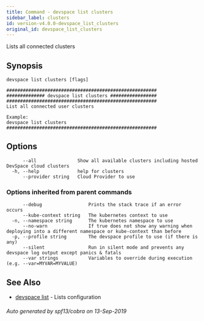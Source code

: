 ```yaml
---
title: Command - devspace list clusters
sidebar_label: clusters
id: version-v4.0.0-devspace_list_clusters
original_id: devspace_list_clusters
---
```



Lists all connected clusters

## Synopsis


```
devspace list clusters [flags]
```

```
#######################################################
############## devspace list clusters #################
#######################################################
List all connected user clusters

Example:
devspace list clusters
#######################################################
```
## Options

```
      --all               Show all available clusters including hosted DevSpace cloud clusters
  -h, --help              help for clusters
      --provider string   Cloud Provider to use
```

### Options inherited from parent commands

```
      --debug                 Prints the stack trace if an error occurs
      --kube-context string   The kubernetes context to use
  -n, --namespace string      The kubernetes namespace to use
      --no-warn               If true does not show any warning when deploying into a different namespace or kube-context than before
  -p, --profile string        The devspace profile to use (if there is any)
      --silent                Run in silent mode and prevents any devspace log output except panics & fatals
      --var strings           Variables to override during execution (e.g. --var=MYVAR=MYVALUE)
```

## See Also

* [devspace list](/docs/cli/commands/devspace_list)	 - Lists configuration

###### Auto generated by spf13/cobra on 13-Sep-2019
